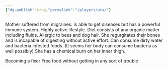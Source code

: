 ```yaml
---
{"dg-publish":true,"permalink":"/players/uta/"}
---
```


Mother suffered from migraines.
Is able to get diseases but has a powerful immune system.
Highly active lifestyle. Diet consists of any organic matter including fluids.
Allergic to bees and dog hair.
She regurgitates their bones and is incapable of digesting without active effort. Can consume dirty water and bacteria infested foods.
(It seems her body can consume bacteria as well possibly)
She has a chemical burn on her inner thigh.

Becoming a fixer
Free food without getting in any sort of trouble